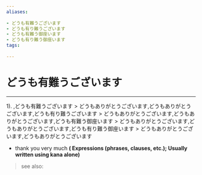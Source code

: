 ```yaml
---
aliases:
    
- どうも有難うございます
- どうも有り難うございます
- どうも有難う御座います
- どうも有り難う御座います
tags:
    
---
```


# どうも有難うございます
---
1).
,どうも有難うございます > どうもありがとうございます,どうもありがとうございます,どうも有り難うございます > どうもありがとうございます,どうもありがとうございます,どうも有難う御座います > どうもありがとうございます,どうもありがとうございます,どうも有り難う御座います > どうもありがとうございます,どうもありがとうございます

- thank you very much
**( Expressions (phrases, clauses, etc.); Usually written using kana alone)**
> see also: 
            
